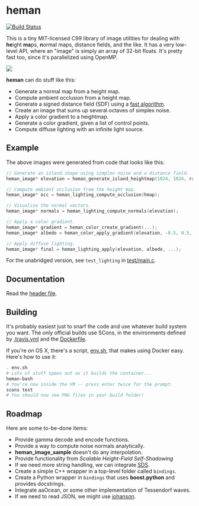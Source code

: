 
# heman

[![Build Status](https://travis-ci.org/prideout/heman.svg?branch=master)](https://travis-ci.org/prideout/heman)

This is a tiny MIT-licensed C99 library of image utilities for dealing with **he**ight **ma**ps, **n**ormal maps, distance fields, and the like.  It has a very low-level API, where an "image" is simply an array of 32-bit floats.  It's pretty fast too, since it's parallelized using OpenMP.

![](https://github.com/prideout/heman/blob/master/test/island.png)

**heman** can do stuff like this:
- Generate a normal map from a height map.
- Compute ambient occlusion from a height map.
- Generate a signed distance field (SDF) using a [fast algorithm](http://cs.brown.edu/~pff/dt/index.html).
- Create an image that sums up several octaves of simplex noise.
- Apply a color gradient to a heightmap.
- Generate a color gradient, given a list of control points.
- Compute diffuse lighting with an infinite light source.

## Example

The above images were generated from code that looks like this:

```c
// Generate an island shape using simplex noise and a distance field.
heman_image* elevation = heman_generate_island_heightmap(1024, 1024, rand());

// Compute ambient occlusion from the height map.
heman_image* occ = heman_lighting_compute_occlusion(hmap);

// Visualize the normal vectors.
heman_image* normals = heman_lighting_compute_normals(elevation);

// Apply a color gradient.
heman_image* gradient = heman_color_create_gradient(...);
heman_image* albedo = heman_color_apply_gradient(elevation, -0.5, 0.5, grad);

// Apply diffuse lighting.
heman_image* final = heman_lighting_apply(elevation, albedo, ...);
```

For the unabridged version, see `test_lighting` in [test/main.c](https://github.com/prideout/heman/blob/master/test/main.c).

## Documentation

Read the [header file](https://github.com/prideout/heman/blob/master/include/heman.h).

## Building

It's probably easiest just to snarf the code and use whatever build system you want.  The only official builds use SCons, in the environments defined by [.travis.yml](https://github.com/prideout/heman/blob/master/.travis.yml) and the [Dockerfile](https://github.com/prideout/heman/blob/master/Dockerfile).

If you're on OS X, there's a script, [env.sh](https://github.com/prideout/heman/blob/master/env.sh), that makes using Docker easy.  Here's how to use it:

```bash
. env.sh
# Lots of stuff spews out as it builds the container...
heman-bash
# You're now inside the VM -- press enter twice for the prompt.
scons test
# You should now see PNG files in your build folder!
```

## Roadmap

Here are some to-be-done items:
- Provide gamma decode and encode functions.
- Provide a way to compute noise normals analytically.
- **heman_image_sample** doesn't do any interpolation.
- Provide functionality from _Scalable Height-Field Self-Shadowing_
- If we need more string handling, we can integrate [SDS](https://github.com/antirez/sds).
- Create a simple C++ wrapper in a top-level folder called `bindings`.
- Create a Python wrapper in `bindings` that uses **boost.python** and provides docstrings.
- Integrate aaOcean, or some other implementation of Tessendorf waves.
- If we need to read JSON, we might use [johanson](https://github.com/mitsuhiko/johanson).
